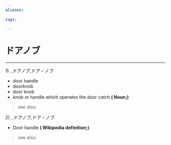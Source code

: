 ```yaml
---
aliases:
    
tags:
    
---
```


# ドアノブ
---
1).
,ドアノブ,ドア・ノブ

- door handle
- doorknob
- door knob
- knob or handle which operates the door catch
**( Noun;)**
> see also: 
            
2).
,ドアノブ,ドア・ノブ

- Door handle
**( Wikipedia definition;)**
> see also: 
            